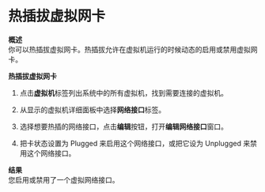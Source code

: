 # 热插拔虚拟网卡

**概述**<br/>
你可以热插拔虚拟网卡。热插拔允许在虚拟机运行的时候动态的启用或禁用虚拟网卡。


**热插拔虚拟网卡**

1. 点击**虚拟机**标签列出系统中的所有虚拟机，找到需要连接的虚拟机。

2. 从显示的虚拟机详细面板中选择**网络接口**标签。

3. 选择想要热插的网络接口，点击**编辑**按钮，打开**编辑网络接口**窗口。

4. 把卡状态设置为 Plugged 来启用这个网络接口，或把它设为 Unplugged 来禁用这个网络接口。

**结果**<br/>
您启用或禁用了一个虚拟网络接口。

